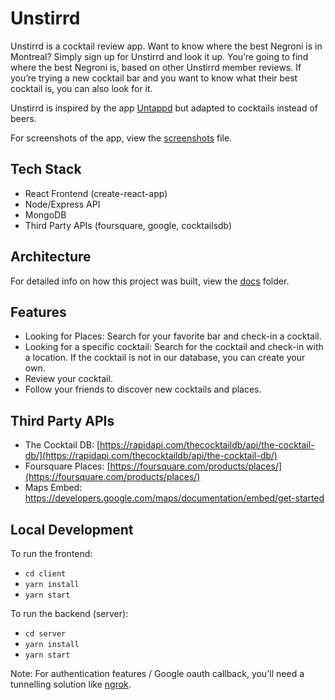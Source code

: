 # Unstirrd
Unstirrd is a cocktail review app. Want to know where the best Negroni is in Montreal? Simply sign up for Unstirrd and look it up. You’re going to find where the best Negroni is, based on other Unstirrd member reviews. If you’re trying a new cocktail bar and you want to know what their best cocktail is, you can also look for it.

Unstirrd is inspired by the app [Untappd](https://untappd.com/) but adapted to cocktails instead of beers.

For screenshots of the app, view the [screenshots](docs/screenshots.md) file.

## Tech Stack

  - React Frontend (create-react-app)
  - Node/Express API
  - MongoDB
  - Third Party APIs (foursquare, google, cocktailsdb)

## Architecture

For detailed info on how this project was built, view the [docs](./docs) folder.

## Features

  - Looking for Places: Search for your favorite bar and check-in a cocktail.
  - Looking for a specific cocktail: Search for the cocktail and check-in with a location. If the cocktail is not in our database, you can create your own.
  - Review your cocktail.
  - Follow your friends to discover new cocktails and places.

## Third Party APIs

  - The Cocktail DB: [https://rapidapi.com/thecocktaildb/api/the-cocktail-db/](https://rapidapi.com/thecocktaildb/api/the-cocktail-db/)
  - Foursquare Places: [https://foursquare.com/products/places/](https://foursquare.com/products/places/)
  - Maps Embed: https://developers.google.com/maps/documentation/embed/get-started

## Local Development

To run the frontend: 
- `cd client`
- `yarn install`
- `yarn start`

To run the backend (server): 
- `cd server`
- `yarn install`
- `yarn start`

Note: For authentication features / Google oauth callback, you'll need a tunnelling solution like [ngrok](https://ngrok.com/).
